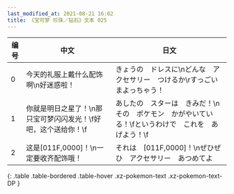 ```yaml
---
last_modified_at: 2021-08-21 16:02
title: 《宝可梦 珍珠／钻石》文本 025
---
```

| 编号 | 中文 | 日文 |
| ---- | ---- | ---- |
| 0 | 今天的礼服上戴什么配饰啊\n好迷惑啦！ | きょうの　ドレスに\nどんな　アクセサリー　つけるか\rすっごい　まよっちゃう！ |
| 1 | 你就是明日之星了！\n那只宝可梦闪闪发光！\f好吧，这个送给你！\f | あしたの　スターは　きみだ！\nその　ポケモン　かがやいている！\fというわけで　これを　あげよう！\f |
| 2 | 这是[011F,0000]！\n一定要收齐配饰哦！ | それは　[011F,0000]！\nぜひぜひ　アクセサリー　あつめてよ |
{: .table .table-bordered .table-hover .xz-pokemon-text .xz-pokemon-text-DP }
